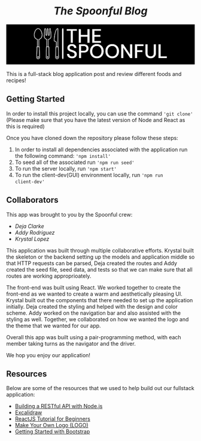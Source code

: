 <h1 align="center"><b><i>The Spoonful Blog</b></i></h1>
<p>
<img width=800 src="logos/spoonful-logo.png">
</p>

This is a full-stack blog application post and review different foods and recipes! 

## Getting Started

In order to install this project locally, you can use the command <code>'git clone'</code> (Please make sure that you have the latest version of Node and React as this is required)

Once you have cloned down the repository please follow these steps:

1. In order to install all dependencies associated with the application run the following command: <code>'npm install'</code>
2. To seed all of the associated run <code>'npm run seed'</code>
3. To run the server locally, run  <code>'npm start'</code>
4. To run the client-dev(GUI) environment locally, run <code>'npm run client-dev'</code>


## Collaborators 

This app was brought to you by the Spoonful crew:

* <i>Deja Clarke</i>
* <i>Addy Rodriguez</i>
* <i>Krystal Lopez</i>

This application was built through multiple collaborative efforts. Krystal built the skeleton or the backend setting up the models and application middle so that HTTP requests can be parsed, Deja created the routes and Addy created the seed file, seed data, and tests so that we can make sure that all routes are working approprioately. 

The front-end was built using React. We worked together to create the front-end as we wanted to create a warm and aesthetically pleasing UI. Krystal built out the components that there needed to set up the application initially. Deja created the styling and helped with the design and color scheme. Addy worked on the navigation bar and also assisted with the styling as well. Together, we collaborated on how we wanted the logo and the theme that we wanted for our app. 

Overall this app was built using a pair-programming method, with each member taking turns as the navigator and the driver. 

We hop you enjoy our application!


## Resources

Below are some of the resources that we used to help build out our fullstack application: 

* [Building a RESTful API with Node.js](https://www.youtube.com/playlist?list=PL55RiY5tL51q4D-B63KBnygU6opNPFk_q)
* [Excalidraw](https://excalidraw.com/)
* [ReactJS Tutorial for Beginners](https://www.youtube.com/playlist?list=PLC3y8-rFHvwgg3vaYJgHGnModB54rxOk3)
* [Make Your Own Logo (LOGO)](https://app.logo.com/business-name/)
* [Getting Started with Bootstrap](https://getbootstrap.com/docs/5.3/getting-started/introduction/)